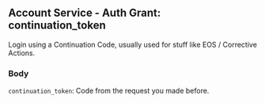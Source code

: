 ## Account Service - Auth Grant: continuation_token

Login using a Continuation Code, usually used for stuff like EOS / Corrective Actions.

### Body

`continuation_token`: Code from the request you made before.
